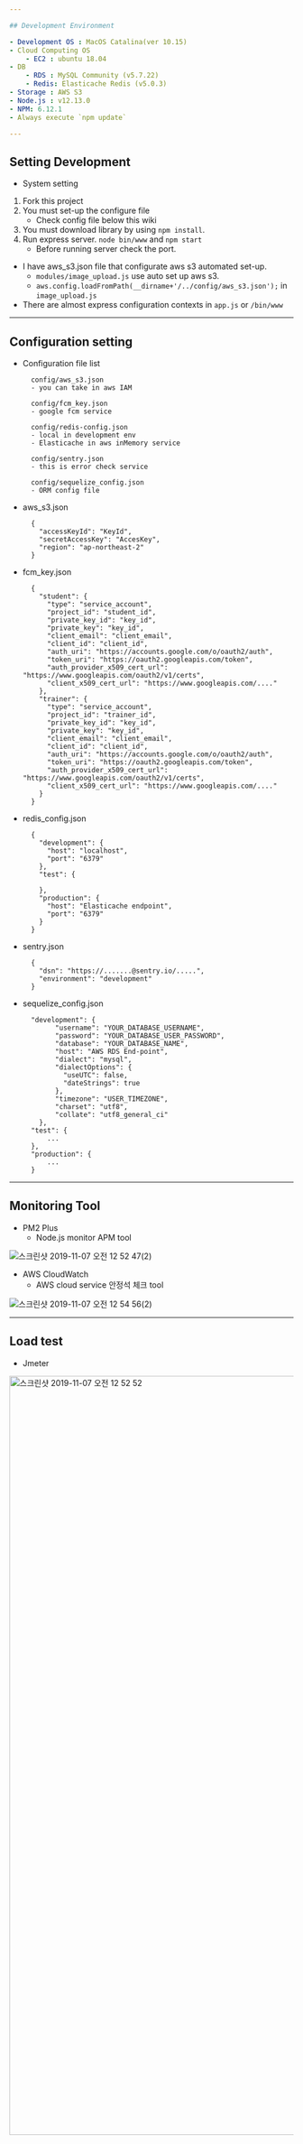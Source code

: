 ```yaml
---

## Development Environment

- Development OS : MacOS Catalina(ver 10.15)
- Cloud Computing OS
    - EC2 : ubuntu 18.04
- DB
    - RDS : MySQL Community (v5.7.22)
    - Redis: Elasticache Redis (v5.0.3)
- Storage : AWS S3
- Node.js : v12.13.0
- NPM: 6.12.1
- Always execute `npm update`

---
```


## Setting Development

- System setting
1. Fork this project
2. You must set-up the configure file
    - Check config file below this wiki
3. You must download library by using `npm install`.
4. Run express server. `node bin/www` and `npm start`
    - Before running server check the port.
- I have aws_s3.json file that configurate aws s3 automated set-up.
    - `modules/image_upload.js` use auto set up aws s3.
    - `aws.config.loadFromPath(__dirname+'/../config/aws_s3.json');` in `image_upload.js`
- There are almost express configuration contexts in `app.js` or `/bin/www`

---

## Configuration setting

- Configuration file list

        config/aws_s3.json
        - you can take in aws IAM
        
        config/fcm_key.json
        - google fcm service
        
        config/redis-config.json
        - local in development env 
        - Elasticache in aws inMemory service
        
        config/sentry.json
        - this is error check service
        
        config/sequelize_config.json
        - ORM config file

- aws_s3.json

        {
          "accessKeyId": "KeyId",
          "secretAccessKey": "AccesKey",
          "region": "ap-northeast-2"
        }

- fcm_key.json

        {
          "student": {
            "type": "service_account",
            "project_id": "student_id",
            "private_key_id": "key_id",
            "private_key": "key_id",
            "client_email": "client_email",
            "client_id": "client_id",
            "auth_uri": "https://accounts.google.com/o/oauth2/auth",
            "token_uri": "https://oauth2.googleapis.com/token",
            "auth_provider_x509_cert_url": "https://www.googleapis.com/oauth2/v1/certs",
            "client_x509_cert_url": "https://www.googleapis.com/...."
          },
          "trainer": {
            "type": "service_account",
            "project_id": "trainer_id",
            "private_key_id": "key_id",
            "private_key": "key_id",
            "client_email": "client_email",
            "client_id": "client_id",
            "auth_uri": "https://accounts.google.com/o/oauth2/auth",
            "token_uri": "https://oauth2.googleapis.com/token",
            "auth_provider_x509_cert_url": "https://www.googleapis.com/oauth2/v1/certs",
            "client_x509_cert_url": "https://www.googleapis.com/...."
          }
        }

- redis_config.json

        {
          "development": {
            "host": "localhost",
            "port": "6379"
          },
          "test": {
        
          },
          "production": {
            "host": "Elasticache endpoint",
            "port": "6379"
          }
        }

- sentry.json

        {
          "dsn": "https://.......@sentry.io/.....",
          "environment": "development"
        }

- sequelize_config.json

        "development": {
              "username": "YOUR_DATABASE_USERNAME",
              "password": "YOUR_DATABASE_USER_PASSWORD",
              "database": "YOUR_DATABASE_NAME",
              "host": "AWS RDS End-point",
              "dialect": "mysql",
              "dialectOptions": {
                "useUTC": false,
                "dateStrings": true
              },
              "timezone": "USER_TIMEZONE",
              "charset": "utf8",
              "collate": "utf8_general_ci"
          },
        "test": {
        	...
        },
        "production": {
        	...
        }

---

## Monitoring Tool

- PM2 Plus
    - Node.js monitor APM tool

![스크린샷 2019-11-07 오전 12 52 47(2)](https://user-images.githubusercontent.com/27915410/68853030-67318a00-071c-11ea-9c4a-98850d41a5c1.png)

- AWS CloudWatch
    - AWS cloud service 안정석 체크 tool

![스크린샷 2019-11-07 오전 12 54 56(2)](https://user-images.githubusercontent.com/27915410/68853099-87614900-071c-11ea-8040-7389a9e52e45.png)

---

## Load test

- Jmeter

<img width="1346" alt="스크린샷 2019-11-07 오전 12 52 52" src="https://user-images.githubusercontent.com/27915410/68853279-f179ee00-071c-11ea-9b59-661376a14b3c.png">


